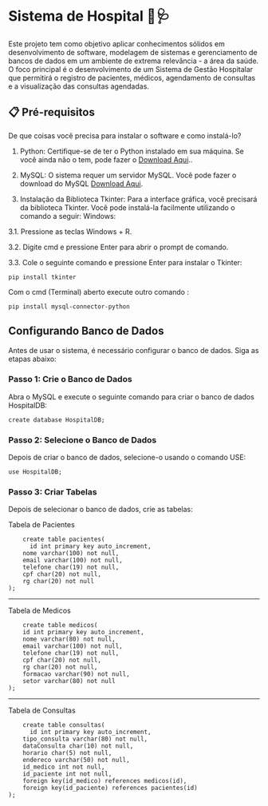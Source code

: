 # Sistema de Hospital 🏥🩺

Este projeto tem como objetivo aplicar conhecimentos sólidos em desenvolvimento de software, modelagem de sistemas e gerenciamento de bancos de dados em um ambiente de extrema relevância - a área da saúde. O foco principal é o desenvolvimento de um Sistema de Gestão Hospitalar que permitirá o registro de pacientes, médicos, agendamento de consultas e a visualização das consultas agendadas.

## 📋 Pré-requisitos
De que coisas você precisa para instalar o software e como instalá-lo?

1. Python: Certifique-se de ter o Python instalado em sua máquina. Se você ainda não o tem, pode fazer o <a href="https://www.python.org/downloads/" download>Download Aqui</a>..

2. MySQL: O sistema requer um servidor MySQL. Você pode fazer o download do MySQL <a href="https://www.mysql.com/downloads/" download>Download Aqui</a>.

3. Instalação da Biblioteca Tkinter: Para a interface gráfica, você precisará da biblioteca Tkinter. Você pode instalá-la facilmente utilizando o comando a seguir:
Windows:

3.1. Pressione as teclas Windows + R.

3.2. Digite cmd e pressione Enter para abrir o prompt de comando.

3.3. Cole o seguinte comando e pressione Enter para instalar o Tkinter:

```plaintext
pip install tkinter
```
Com o cmd (Terminal) aberto execute outro comando : 

```plaintext
pip install mysql-connector-python
```
## Configurando Banco de Dados

Antes de usar o sistema, é necessário configurar o banco de dados. Siga as etapas abaixo:

### Passo 1: Crie o Banco de Dados
Abra o MySQL e execute o seguinte comando para criar o banco de dados HospitalDB:

```plaintext
create database HospitalDB;
```

### Passo 2: Selecione o Banco de Dados
Depois de criar o banco de dados, selecione-o usando o comando USE:

```plaintext
use HospitalDB;
```

### Passo 3: Criar Tabelas
Depois de selecionar o banco de dados, crie as tabelas:

Tabela de Pacientes
```plaintext
    create table pacientes(
	  id int primary key auto_increment,
    nome varchar(100) not null,
    email varchar(100) not null,
    telefone char(19) not null,
    cpf char(20) not null,
    rg char(20) not null
);
```

<hr/>

Tabela de Medicos
```plaintext
    create table medicos(
  	id int primary key auto_increment,
    nome varchar(80) not null,
    email varchar(100) not null,
    telefone char(19) not null,
    cpf char(20) not null,
    rg char(20) not null,
    formacao varchar(90) not null,
    setor varchar(80) not null
);
```

<hr/>

Tabela de Consultas
```plaintext
    create table consultas(
	  id int primary key auto_increment,
    tipo_consulta varchar(80) not null, 
    dataConsulta char(10) not null,
    horario char(5) not null, 
    endereco varchar(50) not null,
    id_medico int not null,
    id_paciente int not null,
    foreign key(id_medico) references medicos(id),
    foreign key(id_paciente) references pacientes(id)
);
```







